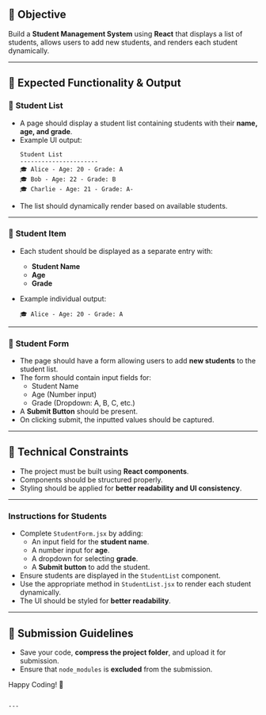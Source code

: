 

## 🎯 **Objective**  
Build a **Student Management System** using **React** that displays a list of students, allows users to add new students, and renders each student dynamically.  

---

## 📌 **Expected Functionality & Output**  

### 🔹 **Student List**  
- A page should display a student list containing students with their **name, age, and grade**.  
- Example UI output:  
  ```  
  Student List  
  ----------------------  
  🎓 Alice - Age: 20 - Grade: A  
  🎓 Bob - Age: 22 - Grade: B  
  🎓 Charlie - Age: 21 - Grade: A-  
  ```  
- The list should dynamically render based on available students.  

---

### 🔹 **Student Item**  
- Each student should be displayed as a separate entry with:  
  - **Student Name**  
  - **Age**  
  - **Grade**  

- Example individual output:  
  ```  
  🎓 Alice - Age: 20 - Grade: A  
  ```  

---

### 🔹 **Student Form**  
- The page should have a form allowing users to add **new students** to the student list.  
- The form should contain input fields for:  
  - Student Name  
  - Age (Number input)  
  - Grade (Dropdown: A, B, C, etc.)  
- A **Submit Button** should be present.  
- On clicking submit, the inputted values should be captured.  

---

## 📌 **Technical Constraints**  
- The project must be built using **React components**.  
- Components should be structured properly.  
- Styling should be applied for **better readability and UI consistency**.  

---

### **Instructions for Students**  

- Complete `StudentForm.jsx` by adding:  
    - An input field for the **student name**.  
    - A number input for **age**.  
    - A dropdown for selecting **grade**.  
    - A **Submit button** to add the student.  
- Ensure students are displayed in the `StudentList` component.  
- Use the appropriate method in `StudentList.jsx` to render each student dynamically.  
- The UI should be styled for **better readability**.  

---

## 📌 **Submission Guidelines**  
- Save your code, **compress the project folder**, and upload it for submission.  
- Ensure that `node_modules` is **excluded** from the submission.  

Happy Coding! 🚀  
```

---

